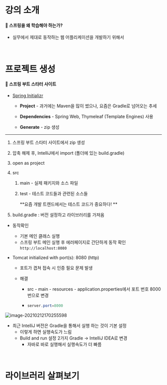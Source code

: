 # 강의 소개

#### :pushpin: 스프링을 왜 학습해야 하는가?

* 실무에서 제대로 동작하는 웹 어플리케이션을 개발하기 위해서

<br/>

# 프로젝트 생성

#### :pushpin: 스프링 부트 스타터 사이트

* [Spring Initializr](https://start.spring.io/)

  * **Project** - 과거에는 Maven을 많이 썼으나, 요즘은 Gradle로 넘어오는 추세

  * **Dependencies** - Spring Web, Thymeleaf (Template Engines) 사용
  * **Generate** - zip 생성

***

1. 스프링 부트 스타터 사이트에서 zip 생성

2. 압축 해제 후, IntelliJ에서 import (폴더에 있는 build.gradle)

3. open as project

4. src

   1. main - 실제 패키지와 소스 파일

   2. test -  테스트 코드들과 관련된 소스들

      **요즘 개발 트렌드에서는 테스트 코드가 중요하다! **

5. build.gradle : 버전 설정하고 라이브러리를 가져옴

* 동작확인

  * 기본 메인 클래스 실행
  * 스프링 부트 메인 실행 후 에러페이지로 간단하게 동작 확인 `http://localhost:8080`

* Tomcat initialized with port(s): 8080 (http)

  * 포트가 겹쳐 접속 시 인증 필요 문제 발생

  * 해결 

    * src - main - resources - application.properties에서 포트 번호 8000번으로 변경

    * ```java
      server.port=8000
      ```

![image-20210212170255598](C:\Users\JJIYOM\Desktop\취업\Learn-Inflearn-Spring\images\image-20210212170255598.png)

* 최근 IntelliJ 버전은 Gradle을 통해서 실행 하는 것이 기본 설정
  * 이렇게 하면 실행속도가 느림
  * Build and run 설정 2가지 Gradle -> IntelliJ IDEA로 변경
    * 자바로 바로 실행해서 실행속도가 더 빠름

<br/>

# 라이브러리 살펴보기

